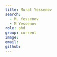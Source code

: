 ```yaml
---
title: Murat Yessenov
search:
  - M. Yessenov
  - M Yessenov
role: phd
group: current
image: 
email:
github: 
---
```

 
